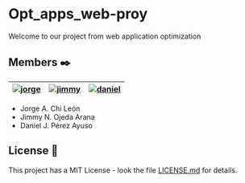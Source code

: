 # Opt_apps_web-proy
Welcome to our project from web application optimization

## Members ✒️
| <a href="https://github.com/Jorge-Alberto-Chi-Leon">![jorge](https://github.com/plupyt/Opt_apps_web-proy/blob/main/public/assets/jorge_profile.jpeg)</a> | <a href="https://github.com/JimmyOjeda">![jimmy](https://github.com/plupyt/Opt_apps_web-proy/blob/main/public/assets/jimmy_profile.jpeg)</a> | <a href="https://github.com/plupyt">![daniel](https://github.com/plupyt/Opt_apps_web-proy/blob/main/public/assets/daniel_profile.jpg)</a> |
| ----- | ----- | ----- |

* Jorge A. Chi León
* Jimmy N. Ojeda Arana
* Daniel J. Pérez Ayuso

## License 📄

This project has a MIT License - look the file [LICENSE.md](https://github.com/plupyt/IHC-proy/blob/main/LICENSE) for details.
